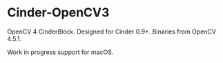 # Cinder-OpenCV3
OpenCV 4 CinderBlock. Designed for Cinder 0.9+. Binaries from OpenCV 4.5.1.

Work in progress support for macOS.
